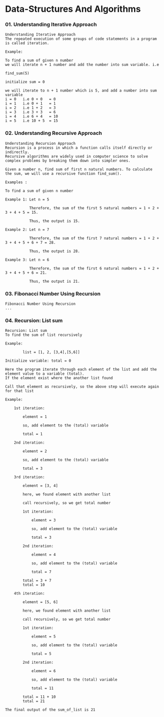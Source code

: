 # Data-Structures And Algorithms


### 01. Understanding Iterative Approach

    Understanding Iterative Approach
    The repeated execution of some groups of code statements in a program is called iteration.

    Example:
    
    To find a sum of given n number
    we will iterate n + 1 number and add the number into sum variable. i.e

    find_sum(5)

    initialize sum = 0

    we will iterate to n + 1 number which is 5, and add a number into sum variable
    i = 0   i.e 0 + 0   = 0
    i = 1   i.e 0 + 1   = 1
    i = 2   i.e 1 + 2   = 3
    i = 3   i.e 3 + 3   = 6
    i = 4   i.e 6 + 4   = 10
    i = 5   i.e 10 + 5  = 15

### 02. Understanding Recursive Approach

    Understanding Recursion Approach
    Recursion is a process in which a function calls itself directly or indirectly. 
    Recursive algorithms are widely used in computer science to solve complex problems by breaking them down into simpler ones.

    Given a number n, find sum of first n natural numbers. To calculate the sum, we will use a recursive function find_sum().

    Examples : 

    To find a sum of given n number

    Example 1: Let n = 5

               Therefore, the sum of the first 5 natural numbers = 1 + 2 + 3 + 4 + 5 = 15.

               Thus, the output is 15.

    Example 2: Let n = 7

               Therefore, the sum of the first 7 natural numbers = 1 + 2 + 3 + 4 + 5 + 6 + 7 = 28.
   
               Thus, the output is 28.

    Example 3: Let n = 6

               Therefore, the sum of the first 6 natural numbers = 1 + 2 + 3 + 4 + 5 + 6 = 21.
           
               Thus, the output is 21.

### 03. Fibonacci Number Using Recursion

    Fibonacci Number Using Recursion
    ...

### 04. Recursion: List sum

    Recursion: List sum
    To find the sum of list recursively

    Example:

            list = [1, 2, [3,4],[5,6]]
    
    Initialize variable: total = 0
        
    Here the program iterate through each element of the list and add the element value to a variable (total).
    If the element exist where the another list found

    Call that element as recursively, so the above step will execute again for that list

    Example:

        1st iteration:

            element = 1

            so, add element to the (total) variable 

            total = 1

        2nd iteration:

            element = 2

            so, add element to the (total) variable 

            total = 3
        
        3rd iteration:

            element = [3, 4]

            here, we found element with another list

            call recursively, so we get total number

            1st iteration:

                element = 3

                so, add element to the (total) variable

                total = 3
            
            2nd iteration:

                element = 4

                so, add element to the (total) variable

                total = 7

            total = 3 + 7
            total = 10

        4th iteration:

            element = [5, 6]

            here, we found element with another list

            call recursively, so we get total number

            1st iteration:

                element = 5

                so, add element to the (total) variable

                total = 5
            
            2nd iteration:

                element = 6

                so, add element to the (total) variable

                total = 11

            total = 11 + 10
            total = 21

    The final output of the sum_of_list is 21







